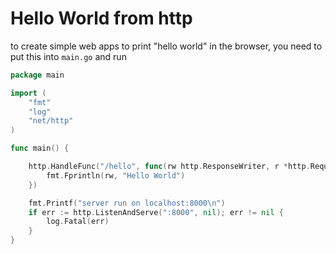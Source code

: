 # Hello World from http

to create simple web apps to print "hello world" in the browser, you need to put this into `main.go` and run

```go
package main

import (
	"fmt"
	"log"
	"net/http"
)

func main() {

	http.HandleFunc("/hello", func(rw http.ResponseWriter, r *http.Request) {
		fmt.Fprintln(rw, "Hello World")
	})

	fmt.Printf("server run on localhost:8000\n")
	if err := http.ListenAndServe(":8000", nil); err != nil {
		log.Fatal(err)
	}
}
```